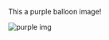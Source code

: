 This a purple balloon image!

![purple img](https://user-images.githubusercontent.com/101546265/158119325-d2f58085-2e6f-47f8-8d69-6f661dfd735a.jpg)
